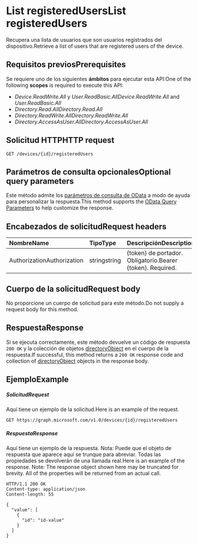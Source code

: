 # <a name="list-registeredusers"></a><span data-ttu-id="c5dc6-101">List registeredUsers</span><span class="sxs-lookup"><span data-stu-id="c5dc6-101">List registeredUsers</span></span>

<span data-ttu-id="c5dc6-102">Recupera una lista de usuarios que son usuarios registrados del dispositivo.</span><span class="sxs-lookup"><span data-stu-id="c5dc6-102">Retrieve a list of users that are registered users of the device.</span></span>
## <a name="prerequisites"></a><span data-ttu-id="c5dc6-103">Requisitos previos</span><span class="sxs-lookup"><span data-stu-id="c5dc6-103">Prerequisites</span></span>
<span data-ttu-id="c5dc6-104">Se requiere uno de los siguientes **ámbitos** para ejecutar esta API:</span><span class="sxs-lookup"><span data-stu-id="c5dc6-104">One of the following **scopes** is required to execute this API:</span></span> 
- <span data-ttu-id="c5dc6-105">*Device.ReadWrite.All* y *User.ReadBasic.All*</span><span class="sxs-lookup"><span data-stu-id="c5dc6-105">*Device.ReadWrite.All* and *User.ReadBasic.All*</span></span>
- <span data-ttu-id="c5dc6-106">*Directory.Read.All*</span><span class="sxs-lookup"><span data-stu-id="c5dc6-106">*Directory.Read.All*</span></span>
- <span data-ttu-id="c5dc6-107">*Directory.ReadWrite.All*</span><span class="sxs-lookup"><span data-stu-id="c5dc6-107">*Directory.ReadWrite.All*</span></span> 
- <span data-ttu-id="c5dc6-108">*Directory.AccessAsUser.All*</span><span class="sxs-lookup"><span data-stu-id="c5dc6-108">*Directory.AccessAsUser.All*</span></span>

## <a name="http-request"></a><span data-ttu-id="c5dc6-109">Solicitud HTTP</span><span class="sxs-lookup"><span data-stu-id="c5dc6-109">HTTP request</span></span>
<!-- { "blockType": "ignored" } -->
```http
GET /devices/{id}/registeredUsers
```
## <a name="optional-query-parameters"></a><span data-ttu-id="c5dc6-110">Parámetros de consulta opcionales</span><span class="sxs-lookup"><span data-stu-id="c5dc6-110">Optional query parameters</span></span>
<span data-ttu-id="c5dc6-111">Este método admite los [parámetros de consulta de OData](http://developer.microsoft.com/en-us/graph/docs/overview/query_parameters) a modo de ayuda para personalizar la respuesta.</span><span class="sxs-lookup"><span data-stu-id="c5dc6-111">This method supports the [OData Query Parameters](http://developer.microsoft.com/en-us/graph/docs/overview/query_parameters) to help customize the response.</span></span>
## <a name="request-headers"></a><span data-ttu-id="c5dc6-112">Encabezados de solicitud</span><span class="sxs-lookup"><span data-stu-id="c5dc6-112">Request headers</span></span>
| <span data-ttu-id="c5dc6-113">Nombre</span><span class="sxs-lookup"><span data-stu-id="c5dc6-113">Name</span></span>       | <span data-ttu-id="c5dc6-114">Tipo</span><span class="sxs-lookup"><span data-stu-id="c5dc6-114">Type</span></span> | <span data-ttu-id="c5dc6-115">Descripción</span><span class="sxs-lookup"><span data-stu-id="c5dc6-115">Description</span></span>|
|:-----------|:------|:----------|
| <span data-ttu-id="c5dc6-116">Authorization</span><span class="sxs-lookup"><span data-stu-id="c5dc6-116">Authorization</span></span>  | <span data-ttu-id="c5dc6-117">string</span><span class="sxs-lookup"><span data-stu-id="c5dc6-117">string</span></span>  | <span data-ttu-id="c5dc6-p101">{token} de portador. Obligatorio.</span><span class="sxs-lookup"><span data-stu-id="c5dc6-p101">Bearer {token}. Required.</span></span> |

## <a name="request-body"></a><span data-ttu-id="c5dc6-120">Cuerpo de la solicitud</span><span class="sxs-lookup"><span data-stu-id="c5dc6-120">Request body</span></span>
<span data-ttu-id="c5dc6-121">No proporcione un cuerpo de solicitud para este método.</span><span class="sxs-lookup"><span data-stu-id="c5dc6-121">Do not supply a request body for this method.</span></span>

## <a name="response"></a><span data-ttu-id="c5dc6-122">Respuesta</span><span class="sxs-lookup"><span data-stu-id="c5dc6-122">Response</span></span>

<span data-ttu-id="c5dc6-123">Si se ejecuta correctamente, este método devuelve un código de respuesta `200 OK` y la colección de objetos [directoryObject](../resources/directoryobject.md) en el cuerpo de la respuesta.</span><span class="sxs-lookup"><span data-stu-id="c5dc6-123">If successful, this method returns a `200 OK` response code and collection of [directoryObject](../resources/directoryobject.md) objects in the response body.</span></span>
## <a name="example"></a><span data-ttu-id="c5dc6-124">Ejemplo</span><span class="sxs-lookup"><span data-stu-id="c5dc6-124">Example</span></span>
##### <a name="request"></a><span data-ttu-id="c5dc6-125">Solicitud</span><span class="sxs-lookup"><span data-stu-id="c5dc6-125">Request</span></span>
<span data-ttu-id="c5dc6-126">Aquí tiene un ejemplo de la solicitud.</span><span class="sxs-lookup"><span data-stu-id="c5dc6-126">Here is an example of the request.</span></span>
<!-- {
  "blockType": "request",
  "name": "get_registeredusers"
}-->
```http
GET https://graph.microsoft.com/v1.0/devices/{id}/registeredUsers
```
##### <a name="response"></a><span data-ttu-id="c5dc6-127">Respuesta</span><span class="sxs-lookup"><span data-stu-id="c5dc6-127">Response</span></span>
<span data-ttu-id="c5dc6-p102">Aquí tiene un ejemplo de la respuesta. Nota: Puede que el objeto de respuesta que aparece aquí se trunque para abreviar. Todas las propiedades se devolverán de una llamada real.</span><span class="sxs-lookup"><span data-stu-id="c5dc6-p102">Here is an example of the response. Note: The response object shown here may be truncated for brevity. All of the properties will be returned from an actual call.</span></span>
<!-- {
  "blockType": "response",
  "truncated": true,
  "@odata.type": "microsoft.graph.directoryObject",
  "isCollection": true
} -->
```http
HTTP/1.1 200 OK
Content-type: application/json
Content-length: 55

{
  "value": [
    {
      "id": "id-value"
    }
  ]
}
```

<!-- uuid: 8fcb5dbc-d5aa-4681-8e31-b001d5168d79
2015-10-25 14:57:30 UTC -->
<!-- {
  "type": "#page.annotation",
  "description": "List registeredUsers",
  "keywords": "",
  "section": "documentation",
  "tocPath": ""
}-->